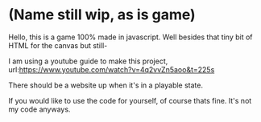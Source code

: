 # (Name still wip, as is game)
Hello, this is a game 100% made in javascript. Well besides that tiny bit of HTML for the canvas but still-

I am using a youtube guide to make this project, url:https://www.youtube.com/watch?v=4q2vvZn5aoo&t=225s

There should be a website up when it's in a playable state.
 
If you would like to use the code for yourself, of course thats fine. It's not my code anyways.
